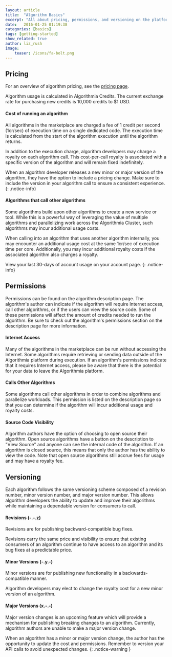 ```yaml
---
layout: article
title:  "Algorithm Basics"
excerpt: "All about pricing, permissions, and versioning on the platform."
date:   2016-01-25 01:19:38
categories: [basics]
tags: [getting-started]
show_related: true
author: liz_rush
image:
    teaser: /icons/fa-bolt.png
---
```



## Pricing
For an overview of algorithm pricing, see the [pricing page](https://algorithmia.com/pricing).

Algorithm usage is calculated in Algorithmia Credits. The current exchange rate for purchasing new credits is 10,000 credits to $1 USD.

#### Cost of running an algorithm

All algorithms in the marketplace are charged a fee of 1 credit per second (1cr/sec) of execution time on a single dedicated code. The execution time is calculated from the start of the algorithm execution until the algorithm returns.

In addition to the execution charge, algorithm developers may charge a royalty on each algorithm call. This cost-per-call royalty is associated with a specific version of the algorithm and will remain fixed indefinitely.

When an algorithm developer releases a new minor or major version of the algorithm, they have the option to include a pricing change. Make sure to include the version in your algorithm call to ensure a consistent experience.
{: .notice-info}

#### Algorithms that call other algorithms

Some algorithms build upon other algorithms to create a new service or tool. While this is a powerful way of leveraging the value of multiple algorithms and parallelizing work across the Algorithmia Cluster, such algorithms may incur additional usage costs.

When calling into an algorithm that uses another algorithm internally, you may encounter an additional usage cost at the same 1cr/sec of execution time per core. Additionally, you may incur additional royalty costs if the associated algorithm also charges a royalty.

View your last 30-days of account usage on your account page.
{: .notice-info}

## Permissions

Permissions can be found on the algorithm description page. The algorithm's author can indicate if the algorithm will require Internet access, call other algorithms, or if the users can view the source code. Some of these permissions will affect the amount of credits needed to run the algorithm. Be sure to check out the algorithm's permissions section on the description page for more information.

#### Internet Access

Many of the algorithms in the marketplace can be run without accessing the Internet. Some algorithms require retrieving or sending data outside of the Algorithmia platform during execution. If an algorithm's permissions indicate that it requires Internet access, please be aware that there is the potential for your data to leave the Algorithmia platform.

#### Calls Other Algorithms

Some algorithms call other algorithms in order to combine algorithms and parallelize workloads. This permission is listed on the description page so that you can determine if the algorithm will incur additional usage and royalty costs.

#### Source Code Visibility

Algorithm authors have the option of choosing to open source their algorithm. Open source algorithms have a button on the description to "View Source" and anyone can see the internal code of the algorithm. If an algorithm is closed source, this means that only the author has the ability to view the code. Note that open source algorithms still accrue fees for usage and may have a royalty fee.

## Versioning

Each algorithm follows the same versioning scheme composed of a revision number, minor version number, and major version number. This allows algorithm developers the ability to update and improve their algorithms while maintaining a dependable version for consumers to call.

#### Revisions (-.-.z)

Revisions are for publishing backward-compatible bug fixes.

Revisions carry the same price and visibility to ensure that existing consumers of an algorithm continue to have access to an algorithm and its bug fixes at a predictable price.

#### Minor Versions (-.y.-)


Minor versions are for publishing new functionality in a backwards-compatible manner.

Algorithm developers may elect to change the royalty cost for a new minor version of an algorithm.

#### Major Versions (x.-.-)

Major version changes is an upcoming feature which will provide a mechanism for publishing breaking changes to an algorithm. Currently, algorithm authors are unable to make a major version change.

When an algorithm has a minor or major version change, the author has the opportunity to update the cost and permissions. Remember to version your API calls to avoid unexpected changes.
{: .notice-warning }
